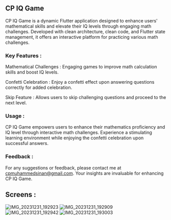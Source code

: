 ## CP IQ Game

CP IQ Game is a dynamic Flutter application designed to enhance users' mathematical skills and elevate their IQ levels through engaging math challenges. Developed with clean architecture, clean code, and Flutter state management, it offers an interactive platform for practicing various math challenges.

### Key Features :

Mathematical Challenges : Engaging games to improve math calculation skills and boost IQ levels.

Confetti Celebration : Enjoy a confetti effect upon answering questions correctly for added celebration.

Skip Feature : Allows users to skip challenging questions and proceed to the next level.

### Usage :
CP IQ Game empowers users to enhance their mathematics proficiency and IQ level through interactive math challenges. Experience a stimulating learning environment while enjoying the confetti celebration upon successful answers.

### Feedback :
For any suggestions or feedback, please contact me at cpmuhammedsinan@gmail.com. Your insights are invaluable for enhancing CP IQ Game.

## Screens :
![IMG_20231231_192923](https://github.com/MUHAMMEDSINANCP/CP-IQ-Game/assets/68960205/83b08f50-9c11-4638-b934-16a2ba2a3d1b)
![IMG_20231231_192909](https://github.com/MUHAMMEDSINANCP/CP-IQ-Game/assets/68960205/631cba3c-8d95-461e-9dad-8c9c05726b6e)
![IMG_20231231_192942](https://github.com/MUHAMMEDSINANCP/CP-IQ-Game/assets/68960205/5441d1ae-fd55-4787-bb46-a0bceecf36be)
![IMG_20231231_193003](https://github.com/MUHAMMEDSINANCP/CP-IQ-Game/assets/68960205/9283c448-1966-4bed-a418-28afa2ecddb6)
